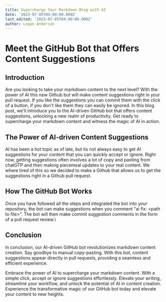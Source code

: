 ```yaml
---
title: Supercharge Your Markdown Blog with AI
date: '2023-07-05T04:00:00.000Z'
last_edited: '2023-07-05T04:00:00.000Z'
author: Logan Anderson
---
```


# Meet the GitHub Bot that Offers Content Suggestions

## Introduction

Are you looking to take your markdown content to the next level? With the power of AI this new Github but will make content suggestions right in your pull request. If you like the suggestions you can commit them with the click of a button, if you don't like them they can easily be ignored. In this blog post, we'll introduce you to the AI-driven GitHub bot that offers content suggestions, unlocking a new realm of productivity. Get ready to supercharge your markdown content and witness the magic of AI in action.

## The Power of AI-driven Content Suggestions

AI has been a hot topic as of late, but its not always easy to get AI suggestions for your content that you can quickly accept or ignore. Right now, getting suggestions often  involves a lot of copy and pasting from chatGTP and then making piecemeal updates to your real content.  We where tired of this so we decided to make a Github that allows us to get the suggestions right in a Github pull request. 

## How The GitHub Bot Works

Once you have followed all the steps and integrated the bot into your repository, the bot can make suggestions when you comment "ai fix: \<path to file>". The bot will then make commit suggestion comments in the form of a pull request review.\
 

## Conclusion

In conclusion, our AI-driven GitHub bot revolutionizes markdown content creation. Say goodbye to manual copy-pasting. With this bot, content suggestions appear directly in pull requests, providing a seamless and efficient experience.

Embrace the power of AI to supercharge your markdown content. With a simple click, accept or ignore suggestions effortlessly. Elevate your writing, streamline your workflow, and unlock the potential of AI in content creation. Experience the transformative magic of our GitHub bot today and elevate your content to new heights.
